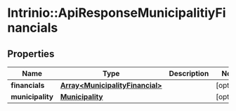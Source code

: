 # Intrinio::ApiResponseMunicipalitiyFinancials

## Properties
Name | Type | Description | Notes
------------ | ------------- | ------------- | -------------
**financials** | [**Array&lt;MunicipalityFinancial&gt;**](MunicipalityFinancial.md) |  | [optional] 
**municipality** | [**Municipality**](Municipality.md) |  | [optional] 



